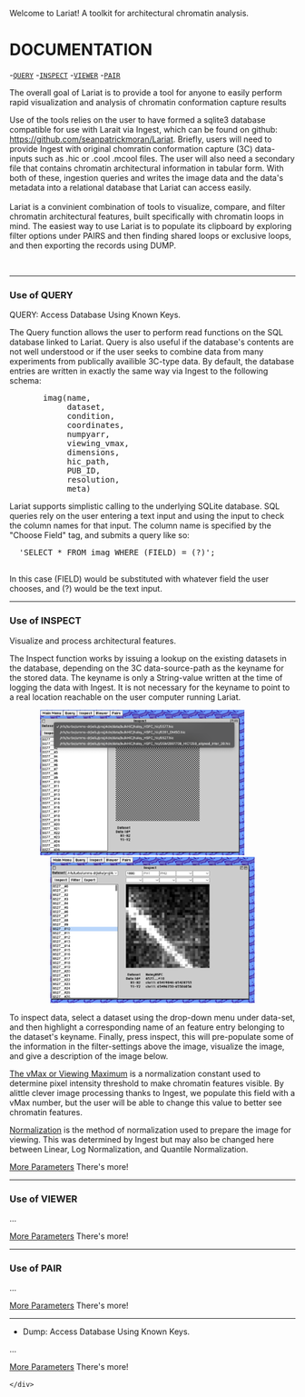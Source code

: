 Welcome to Lariat! A toolkit for architectural chromatin analysis.
			<!-- <li>...</li> -->
<h1>DOCUMENTATION</h1>

<ul>
<!--   <li><a href="#alink_query">QUERY</a></li>
  <li><a href="#alink_inspect">INSPECT</a></li>
  <li><a href="#INSERT_YOUR_OBJECT_NAME_HERE">VIEWER</a></li>
  <li><a href="#INSERT_YOUR_OBJECT_NAME_HERE">PAIRS</a></li>
  <li><a href="#INSERT_YOUR_OBJECT_NAME_HERE">DUMP</a></li> -->
</ul>

-[`QUERY`](#use-of-query)
-[`INSPECT`](#use-of-inspect)
-[`VIEWER`](#use-of-viewer)
-[`PAIR`](#use-of-pair)



The overall goal of Lariat is to provide a tool for anyone to easily perform rapid visualization and analysis of chromatin conformation capture results


  Use of the tools relies on the user to have formed a sqlite3 database compatible for use with Larait via Ingest, which can be found on github: <a href="">https://github.com/seanpatrickmoran/Lariat</a>. Briefly, users will need to provide Ingest with original chomratin conformation capture (3C) data-inputs such as .hic or .cool .mcool files. The user will also need a secondary file that contains chromatin architectural information in tabular form. With both of these, ingestion queries and writes the image data and the data's metadata into a relational database that Lariat can access easily.
  <br>
  <br>
Lariat is a convinient combination of tools to visualize, compare, and filter chromatin architectural features, built specifically with chromatin loops in mind. The easiest way to use Lariat is to populate its clipboard by exploring filter options under PAIRS and then finding shared loops or exclusive loops, and then exporting the records using DUMP.

<br>
<hr>

<!-- <b><a id="#alink_query">QUERY: Access Database Using Known Keys.</a></b> -->
### Use of QUERY
QUERY: Access Database Using Known Keys.

The Query function allows the user to perform read functions on the SQL database linked to Lariat. Query is also useful if the database's contents are not well understood or if the user seeks to combine data from many experiments from publically availible 3C-type data. By default, the database entries are written in exactly the same way via Ingest to the following schema:

  <pre>
       imag(name, 
            dataset, 
            condition, 
            coordinates, 
            numpyarr, 
            viewing_vmax, 
            dimensions, 
            hic_path, 
            PUB_ID, 
            resolution, 
            meta)</pre>

  <p class="main-document">
  Lariat supports simplistic calling to the underlying SQLite database. SQL queries rely on the user
  entering a text input and using the input to check the column names for that input. The column name
  is specified by the "Choose Field" tag, and submits a query like so:
  </p>

  <pre>
  'SELECT * FROM imag WHERE (FIELD) = (?)';
  </pre>

  <p class="main-document">
  In this case (FIELD) would be substituted with whatever field the user chooses, and (?) would be the
   text input.
  </p>

<hr>

### Use of INSPECT
Visualize and process architectural features.

<p>The Inspect function works by issuing a lookup on the existing datasets in the database, depending on the 3C  data-source-path as the keyname for the stored data. The keyname is only a String-value written at the time of	logging the data with Ingest. It is not necessary for the keyname to point to a real location reachable on the user computer running Lariat.</p>

<p float="center" align="middle">
<img class="main-document" src="img/inspect_tutor.png" width=360px>
&nbsp;&nbsp;&nbsp;&nbsp;&nbsp;&nbsp;&nbsp;&nbsp;
<img class="main-document" src="img/inspect_tutor2.png" width=360px>
</p>

<p>
To inspect data, select a dataset using the drop-down menu under data-set, and then highlight a corresponding
name of an feature entry belonging to the dataset's keyname. Finally, press inspect, this will pre-populate some
of the information in the filter-settings above the image, visualize the image, and give a description of the
image below.
</p>


<p class="main-document">
<u>The vMax or Viewing Maximum</u> is a normalization constant used to determine pixel intensity threshold to make
chromatin features visible. By alittle clever image processing thanks to Ingest, we populate this field with
a vMax number, but the user will be able to change this value to better see chromatin features.<br>
</p>

<p class="main-document">
<u>Normalization</u> is the method of normalization used to prepare the image for viewing. This was determined by Ingest
but may also be changed here between Linear, Log Normalization, and Quantile Normalization.<br>
</p>

<p class="main-document">
<u>More Parameters</u> There's more!<br>
</p>

<hr>

### Use of VIEWER

<p class="main-document">
...
</p>

<p class="main-document">
<u>More Parameters</u> There's more!<br>
</p>

<hr>

### Use of PAIR

<p class="main-document">
...
</p>

<p class="main-document">
<u>More Parameters</u> There's more!<br>
</p>

<hr>

<ul><li><a id="#alink_dump">Dump: Access Database Using Known Keys.</a></li></ul>
<p class="main-document">
...
</p>

<p class="main-document">
<u>More Parameters</u> There's more!<br>
</p>

	</div>
</body>
